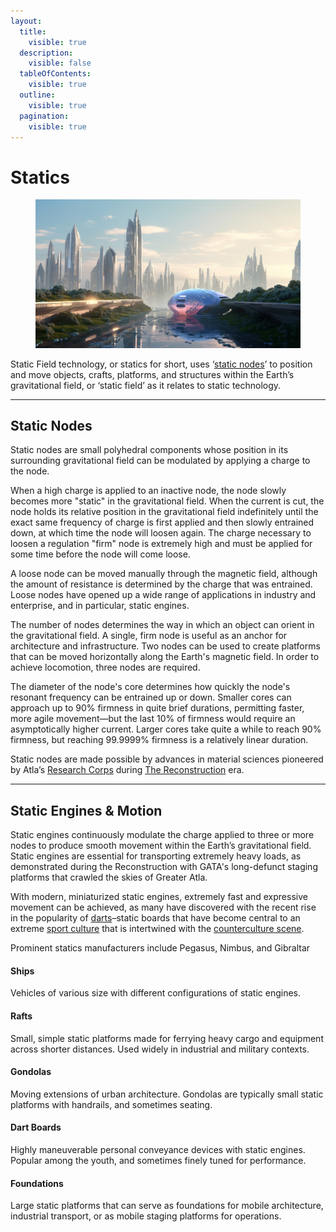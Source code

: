 ```yaml
---
layout:
  title:
    visible: true
  description:
    visible: false
  tableOfContents:
    visible: true
  outline:
    visible: true
  pagination:
    visible: true
---
```


# Statics

<figure><img src="../../.gitbook/assets/nomoney420_future_city_skyline_with_hover_transports_flying_in__2003b126-4c7a-4d7d-85ce-2accd550e2b5.png" alt="" width="563"><figcaption></figcaption></figure>

Static Field technology, or statics for short, uses ‘[static nodes](statics.md#static-nodes)’ to position and move objects, crafts, platforms, and structures within the Earth’s gravitational field, or ‘static field’ as it relates to static technology.

***

## **Static Nodes**

Static nodes are small polyhedral components whose position in its surrounding gravitational field can be modulated by applying a charge to the node.

When a high charge is applied to an inactive node, the node slowly becomes more "static" in the gravitational field. When the current is cut, the node holds its relative position in the gravitational field indefinitely until the exact same frequency of charge is first applied and then slowly entrained down, at which time the node will loosen again. The charge necessary to loosen a regulation "firm" node is extremely high and must be applied for some time before the node will come loose.

A loose node can be moved manually through the magnetic field, although the amount of resistance is determined by the charge that was entrained. Loose nodes have opened up a wide range of applications in industry and enterprise, and in particular, static engines.

The number of nodes determines the way in which an object can orient in the gravitational field. A single, firm node is useful as an anchor for architecture and infrastructure. Two nodes can be used to create platforms that can be moved horizontally along the Earth's magnetic field. In order to achieve locomotion, three nodes are required.

The diameter of the node's core determines how quickly the node's resonant frequency can be entrained up or down. Smaller cores can approach up to 90% firmness in quite brief durations, permitting faster, more agile movement—but the last 10% of firmness would require an asymptotically higher current. Larger cores take quite a while to reach 90% firmness, but reaching 99.9999% firmness is a relatively linear duration.

Static nodes are made possible by advances in material sciences pioneered by Atla’s [Research Corps](../../nations/gata/history/the-research-corps.md) during [The Reconstruction](../history/the-reconstruction.md) era.

***

## **Static Engines & Motion**

Static engines continuously modulate the charge applied to three or more nodes to produce smooth movement within the Earth’s gravitational field. Static engines are essential for transporting extremely heavy loads, as demonstrated during the Reconstruction with GATA's long-defunct staging platforms that crawled the skies of Greater Atla.

With modern, miniaturized static engines, extremely fast and expressive movement can be achieved, as many have discovered with the recent rise in the popularity of [darts](statics.md#dart-boards)–static boards that have become central to an extreme [sport culture](../../nations/gata/people-and-culture/sports.md) that is intertwined with the [counterculture scene](../../nations/gata/underground-scene/).

Prominent statics manufacturers include Pegasus, Nimbus, and Gibraltar

#### Ships

Vehicles of various size with different configurations of static engines.

#### Rafts

Small, simple static platforms made for ferrying heavy cargo and equipment across shorter distances. Used widely in industrial and military contexts.

#### Gondolas

Moving extensions of urban architecture. Gondolas are typically small static platforms with handrails, and sometimes seating.

#### Dart Boards

Highly maneuverable personal conveyance devices with static engines. Popular among the youth, and sometimes finely tuned for performance.

#### Foundations

Large static platforms that can serve as foundations for mobile architecture, industrial transport, or as mobile staging platforms for operations.
